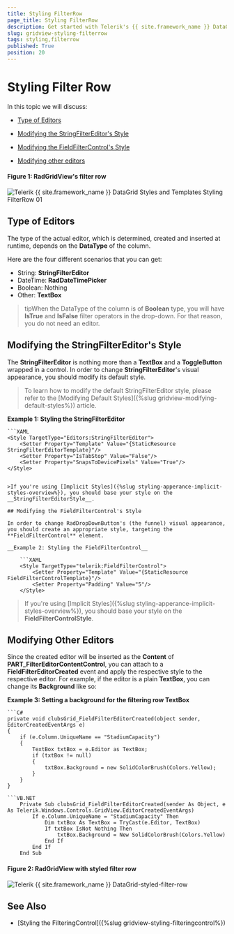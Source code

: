 ```yaml
---
title: Styling FilterRow
page_title: Styling FilterRow
description: Get started with Telerik's {{ site.framework_name }} DataGrid and learn how to style the FilterRow element.
slug: gridview-styling-filterrow
tags: styling,filterrow
published: True
position: 20
---
```


# Styling Filter Row

In this topic we will discuss:

* [Type of Editors](#type-of-editors)

* [Modifying the StringFilterEditor's Style](#modifying-the-strinfiltereditors-style)

* [Modifying the FieldFilterControl's Style](#modifying-the-fieldfiltercontrols-style)

* [Modifying other editors](#modifying-other-editors)

#### __Figure 1: RadGridView's filter row__

![Telerik {{ site.framework_name }} DataGrid Styles and Templates Styling FilterRow 01](images/RadGridView_Styles_and_Templates_Styling_FilterRow_01.PNG)

## Type of Editors

The type of the actual editor, which is determined, created and inserted at runtime, depends on the __DataType__ of the column.

Here are the four different scenarios that you can get:

* String: __StringFilterEditor__
* DateTime: __RadDateTimePicker__
* Boolean: Nothing
* Other: __TextBox__

>tipWhen the DataType of the column is of __Boolean__ type, you will have **IsTrue** and **IsFalse** filter operators in the drop-down. For that reason, you do not need an editor.
      
## Modifying the StringFilterEditor's Style

The __StringFilterEditor__ is nothing more than a __TextBox__ and a __ToggleButton__ wrapped in a control. In order to change __StringFilterEditor__'s visual appearance, you should modify its default style.

>To learn how to modify the default StringFilterEditor style, please refer to the [Modifying Default Styles]({%slug gridview-modifying-default-styles%}) article.

__Example 1: Styling the StringFilterEditor__

	```XAML
	<Style TargetType="Editors:StringFilterEditor">
	    <Setter Property="Template" Value="{StaticResource StringFilterEditorTemplate}"/>
	    <Setter Property="IsTabStop" Value="False"/>
	    <Setter Property="SnapsToDevicePixels" Value="True"/>
	</Style>
```

>If you're using [Implicit Styles]({%slug styling-apperance-implicit-styles-overview%}), you should base your style on the __StringFilterEditorStyle__.
          
## Modifying the FieldFilterControl's Style

In order to change RadDropDownButton's (the funnel) visual appearance, you should create an appropriate style, targeting the **FieldFilterControl** element.

__Example 2: Styling the FieldFilterControl__

	```XAML
	<Style TargetType="telerik:FieldFilterControl">
	    <Setter Property="Template" Value="{StaticResource FieldFilterControlTemplate}"/>
	    <Setter Property="Padding" Value="5"/>
	</Style>
```

>If you're using [Implicit Styles]({%slug styling-apperance-implicit-styles-overview%}), you should base your style on the __FieldFilterControlStyle__.

## Modifying Other Editors

Since the created editor will be inserted as the **Content** of __PART_FilterEditorContentControl__, you can attach to a __FieldFilterEditorCreated__ event and apply the respective style to the respective editor. For example, if the editor is a plain __TextBox__, you can change its __Background__ like so:

__Example 3: Setting a background for the filtering row TextBox__

	```C#
	private void clubsGrid_FieldFilterEditorCreated(object sender, EditorCreatedEventArgs e)
	{
	    if (e.Column.UniqueName == "StadiumCapacity")
	    {
	        TextBox txtBox = e.Editor as TextBox;
	        if (txtBox != null)
	        {
	            txtBox.Background = new SolidColorBrush(Colors.Yellow);
	        }
	    }
	}
```
```VB.NET
	Private Sub clubsGrid_FieldFilterEditorCreated(sender As Object, e As Telerik.Windows.Controls.GridView.EditorCreatedEventArgs)
	    If e.Column.UniqueName = "StadiumCapacity" Then
	        Dim txtBox As TextBox = TryCast(e.Editor, TextBox)
	        If txtBox IsNot Nothing Then
	            txtBox.Background = New SolidColorBrush(Colors.Yellow)
	        End If
	    End If
	End Sub
```

#### __Figure 2: RadGridView with styled filter row__

![Telerik {{ site.framework_name }} DataGrid-styled-filter-row](images/gridview-styled-filter-row.png)

## See Also

 * [Styling the FilteringControl]({%slug gridview-styling-filteringcontrol%})
